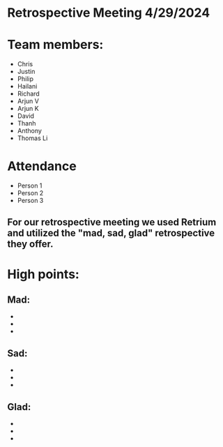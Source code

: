 # Retrospective Meeting 4/29/2024

# Team members:

- Chris
- Justin
- Philip
- Hailani
- Richard
- Arjun V
- Arjun K
- David
- Thanh
- Anthony
- Thomas Li

# Attendance

- Person 1
- Person 2
- Person 3

## For our retrospective meeting we used Retrium and utilized the "mad, sad, glad" retrospective they offer.

# High points:

## Mad: 

-
-
-

## Sad:

-
-
-

## Glad:

-
-
-
